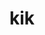 ---
blog: https://www.kik.com/news
codehost: https://github.com/kikinteractive
colors:
- '#5DCD11'
facebook: https://www.facebook.com/kikplaynice
images:
- kik-icon.svg
- kik-tile.svg
- kik-official.svg
- kik-ar21.svg
logohandle: kik
sort: kik
title: kik
twitter: https://x.com/kik
website: https://www.kik.com/
wikipedia: https://en.wikipedia.org/wiki/Kik_Messenger
---
